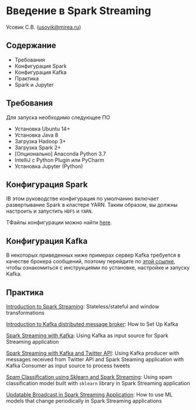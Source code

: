 # Введение в Spark Streaming
Усовик С.В. (usovik@mirea.ru)


## Содержание

- Требования
- Конфигурация Spark
- Конфигурация Kafka
- Практика
- Spark и Jupyter

## Требования

Для запуска необходимо следующее ПО 

- Установка Ubuntu 14+
- Установка Java 8
- Загрузка Hadoop 3+
- Загрузка Spark 2+
- [Опционально] Anaconda Python 3.7
- IntelliJ с Python Plugin или PyCharm
- Установка Jupyter (Python)

## Конфигурация Spark

IВ этом руководстве конфигурация по умолчанию включает развертывание Spark в кластере YARN. Таким образом, вы должны настроить и запустить `HDFS` и `YARN`.

TФайлы конфигурации можно найти [here](spark_basics.md).

## Конфигурация Kafka

В некоторых приведенных ниже примерах сервер Kafka требуется в качестве брокера сообщений, поэтому перейдите по [этой ссылке](kafka_basics.md), чтобы ознакомиться с инструкциями по установке, настройке и запуску Kafka.

## Практика

[Introduction to Spark Streaming](https://github.com/BigDataProcSystems/Spark_Streaming/blob/master/docs/spark_streaming_intro.md): Stateless/stateful and window transformations 

[Introduction to Kafka distributed message broker](../docs/kafka_basics.md): How to Set Up Kafka

[Spark Streaming with Kafka](https://github.com/BigDataProcSystems/Spark_Streaming/blob/master/docs/spark_streaming_kafka.md): Using Kafka as input source for Spark Streaming application

[Spark Streaming with Kafka and Twitter API](https://github.com/BigDataProcSystems/Spark_Streaming/blob/master/docs/spark_streaming_kafka_tweets.md): Using Kafka producer with messages received from Twitter API and Spark Steaming application with Kafka Consumer as input source to process tweets

[Spam Classification using Sklearn and Spark Streaming](https://github.com/BigDataProcSystems/Spark_Streaming/blob/master/docs/spark_streaming_classifier.md): Using spam classification model built with `sklearn` library in Spark Streaming application

[Updatable Broadcast in Spark Streaming Application](https://github.com/BigDataProcSystems/Spark_Streaming/blob/master/docs/spark_streaming_update.md): How to use ML models that change periodically in Spark Streaming applications 

